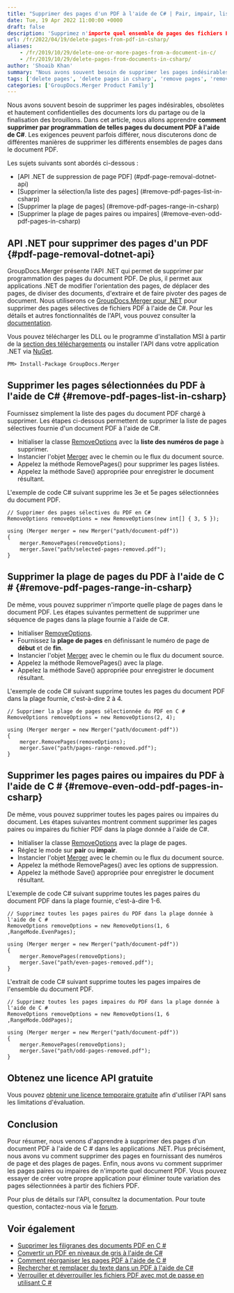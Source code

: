 ```yaml
---
title: "Supprimer des pages d'un PDF à l'aide de C# | Pair, impair, liste et plage"
date: Tue, 19 Apr 2022 11:00:00 +0000
draft: false
description: 'Supprimez n'importe quel ensemble de pages des fichiers PDF à l'aide de C#. Supprimer la liste des pages, toute plage donnée, les pages paires ou impaires des fichiers PDF dans l'application .NET.'
url: /fr/2022/04/19/delete-pages-from-pdf-in-csharp/
aliases:
    - /fr/2019/10/29/delete-one-or-more-pages-from-a-document-in-c/
    - /fr/2019/10/29/delete-pages-from-documents-in-csharp/
author: 'Shoaib Khan'
summary: "Nous avons souvent besoin de supprimer les pages indésirables, obsolètes et hautement confidentielles des documents lors du partage ou de la finalisation des brouillons. Dans cet article, nous allons apprendre **comment supprimer par programmation de telles pages du document PDF à l'aide de C#**. Les exigences peuvent parfois différer, nous discuterons donc de différentes manières de supprimer les différents ensembles de pages dans le document PDF."
tags: ['delete pages', 'delete pages in csharp', 'remove pages', 'remove pages in csharp', 'delete pages from pdf in csharp', 'delete pages in csharp']
categories: ['GroupDocs.Merger Product Family']
---
```


Nous avons souvent besoin de supprimer les pages indésirables, obsolètes et hautement confidentielles des documents lors du partage ou de la finalisation des brouillons. Dans cet article, nous allons apprendre **comment supprimer par programmation de telles pages du document PDF à l'aide de C#**. Les exigences peuvent parfois différer, nous discuterons donc de différentes manières de supprimer les différents ensembles de pages dans le document PDF.

Les sujets suivants sont abordés ci-dessous :

- [API .NET de suppression de page PDF] (#pdf-page-removal-dotnet-api)
- [Supprimer la sélection/la liste des pages] (#remove-pdf-pages-list-in-csharp)
- [Supprimer la plage de pages] (#remove-pdf-pages-range-in-csharp)
- [Supprimer la plage de pages paires ou impaires] (#remove-even-odd-pdf-pages-in-csharp)

## API .NET pour supprimer des pages d'un PDF {#pdf-page-removal-dotnet-api}

GroupDocs.Merger présente l'API .NET qui permet de supprimer par programmation des pages du document PDF. De plus, il permet aux applications .NET de modifier l'orientation des pages, de déplacer des pages, de diviser des documents, d'extraire et de faire pivoter des pages de document. Nous utiliserons ce [GroupDocs.Merger pour .NET][1] pour supprimer des pages sélectives de fichiers PDF à l'aide de C#. Pour les détails et autres fonctionnalités de l'API, vous pouvez consulter la [documentation][2].

Vous pouvez télécharger les DLL ou le programme d'installation MSI à partir de la [section des téléchargements][3] ou installer l'API dans votre application .NET via [NuGet][4].

```
PM> Install-Package GroupDocs.Merger
```

## Supprimer les pages sélectionnées du PDF à l'aide de C# {#remove-pdf-pages-list-in-csharp}

Fournissez simplement la liste des pages du document PDF chargé à supprimer. Les étapes ci-dessous permettent de supprimer la liste de pages sélectives fournie d'un document PDF à l'aide de C#.

- Initialiser la classe [RemoveOptions][5] avec la **liste des numéros de page** à supprimer.
- Instancier l'objet [Merger][6] avec le chemin ou le flux du document source.
- Appelez la méthode RemovePages() pour supprimer les pages listées.
- Appelez la méthode Save() appropriée pour enregistrer le document résultant.

L'exemple de code C# suivant supprime les 3e et 5e pages sélectionnées du document PDF.

```
// Supprimer des pages sélectives du PDF en C#
RemoveOptions removeOptions = new RemoveOptions(new int[] { 3, 5 });

using (Merger merger = new Merger("path/document-pdf"))
{
    merger.RemovePages(removeOptions);
    merger.Save("path/selected-pages-removed.pdf");
}
```

## Supprimer la plage de pages du PDF à l'aide de C # {#remove-pdf-pages-range-in-csharp}

De même, vous pouvez supprimer n'importe quelle plage de pages dans le document PDF. Les étapes suivantes permettent de supprimer une séquence de pages dans la plage fournie à l'aide de C#.

- Initialiser [RemoveOptions][5].
- Fournissez la **plage de pages** en définissant le numéro de page de **début** et de **fin**.
- Instancier l'objet [Merger][6] avec le chemin ou le flux du document source.
- Appelez la méthode RemovePages() avec la plage.
- Appelez la méthode Save() appropriée pour enregistrer le document résultant.

L'exemple de code C# suivant supprime toutes les pages du document PDF dans la plage fournie, c'est-à-dire 2 à 4.

```
// Supprimer la plage de pages sélectionnée du PDF en C #
RemoveOptions removeOptions = new RemoveOptions(2, 4);

using (Merger merger = new Merger("path/document-pdf"))
{
    merger.RemovePages(removeOptions);
    merger.Save("path/pages-range-removed.pdf");
}
```

## Supprimer les pages paires ou impaires du PDF à l'aide de C # {#remove-even-odd-pdf-pages-in-csharp}

De même, vous pouvez supprimer toutes les pages paires ou impaires du document. Les étapes suivantes montrent comment supprimer les pages paires ou impaires du fichier PDF dans la plage donnée à l'aide de C#.

- Initialiser la classe [RemoveOptions][5] avec la plage de pages.
- Réglez le mode sur **pair** ou **impair**.
- Instancier l'objet [Merger][6] avec le chemin ou le flux du document source.
- Appelez la méthode RemovePages() avec les options de suppression.
- Appelez la méthode Save() appropriée pour enregistrer le document résultant.

L'exemple de code C# suivant supprime toutes les pages paires du document PDF dans la plage fournie, c'est-à-dire 1-6.

```
// Supprimez toutes les pages paires du PDF dans la plage donnée à l'aide de C #
RemoveOptions removeOptions = new RemoveOptions(1, 6 ,RangeMode.EvenPages);

using (Merger merger = new Merger("path/document-pdf"))
{
    merger.RemovePages(removeOptions);
    merger.Save("path/even-pages-removed.pdf");
}
```

L'extrait de code C# suivant supprime toutes les pages impaires de l'ensemble du document PDF.

```
// Supprimez toutes les pages impaires du PDF dans la plage donnée à l'aide de C #
RemoveOptions removeOptions = new RemoveOptions(1, 6 ,RangeMode.OddPages);

using (Merger merger = new Merger("path/document-pdf"))
{
    merger.RemovePages(removeOptions);
    merger.Save("path/odd-pages-removed.pdf");
}
```

## Obtenez une licence API gratuite

Vous pouvez [obtenir une licence temporaire gratuite][7] afin d'utiliser l'API sans les limitations d'évaluation.

## Conclusion

Pour résumer, nous venons d'apprendre à supprimer des pages d'un document PDF à l'aide de C # dans les applications .NET. Plus précisément, nous avons vu comment supprimer des pages en fournissant des numéros de page et des plages de pages. Enfin, nous avons vu comment supprimer les pages paires ou impaires de n'importe quel document PDF. Vous pouvez essayer de créer votre propre application pour éliminer toute variation des pages sélectionnées à partir des fichiers PDF.

Pour plus de détails sur l'API, consultez la documentation. Pour toute question, contactez-nous via le [forum][8].

## Voir également
- [Supprimer les filigranes des documents PDF en C #][9]
- [Convertir un PDF en niveaux de gris à l'aide de C#][10]
- [Comment réorganiser les pages PDF à l'aide de C #][11]
- [Rechercher et remplacer du texte dans un PDF à l'aide de C#][12]
- [Verrouiller et déverrouiller les fichiers PDF avec mot de passe en utilisant C #][13]

[1]: https://products.groupdocs.com/merger/net
[2]: https://docs.groupdocs.com/merger/net/
[3]: https://downloads.groupdocs.com/merger/net
[4]: https://www.nuget.org/packages/groupdocs.merger/
[5]: https://apireference.groupdocs.com/merger/net/groupdocs.merger.domain.options/removeoptions
[6]: https://apireference.groupdocs.com/merger/net/groupdocs.merger/merger
[7]: https://purchase.groupdocs.com/temporary-license
[8]: https://forum.groupdocs.com/
[9]: https://blog.groupdocs.com/2022/03/25/remove-watermark-from-pdf-in-csharp/
[10]: https://blog.groupdocs.com/2022/03/16/convert-pdf-to-grayscale-jpg-png-images-in-csharp/
[11]: https://blog.groupdocs.com/2022/02/22/move-pdf-pages-using-csharp/
[12]: https://blog.groupdocs.com/2022/02/19/find-and-replace-text-in-pdf-using-csharp/
[13]: https://blog.groupdocs.com/2021/11/17/lock-unlock-pdf-files-with-password-using-csharp/

